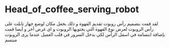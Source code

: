 # Head_of_coffee_serving_robot
لقد قمت بتصميم رأس روبوت تقديم القهوة و ذلك بجعل مكان لوضع جهاز تابلت على رأس الروبوت لعرض نوع القهوة التي يحتويها الروبوت و اي غرض أخر و أيضا قمت بإضافة ابتسامة في اسفل الرأس لكي يدخل السرور في قلب العميل  عندما يرى الروبوت مبتسم
